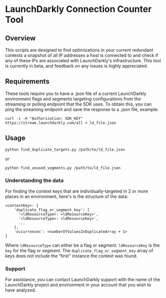 # LaunchDarkly Connection Counter Tool

## Overview
This scripts are designed to find optimizations in your current redundant contexts  a snapshot of all IP addresses a host is connected to and check if any of these IPs are associated with LaunchDarkly's infrastructure. This tool is currently in beta, and feedback on any issues is highly appreciated.

## Requirements
These tools require you to have a .json file of a current LaunchDarkly environment flags and segments targeting configurations from the streaming or polling endpoint that the SDK uses. To obtain this, you can ping the streaming endpoint and save the response to a .json file, example:

```
curl -i -H "Authorization: SDK_KEY" https://stream.launchdarkly.com/all > ld_file.json
```

## Usage

```
python find_duplicate_targets.py /path/to/ld_file.json
```

or

```
python find_unused_segments.py /path/to/ld_file.json
```

### Understanding the data

For finding the context keys that are individually-targeted in 2 or more places in an environment, here's is the structure of the data:

```
<contextKey>: {
    'duplicate_flag_or_segment_key': [
      '<ldResourceType>: <ldResourceKey>', 
      '<ldResourceType>: <ldResourceKey>', 
      ...
    ], 
    'occurrences': <numberOfValuesInDuplicateArray + 1>
}
```

Where `ldResourceType` can either be a flag or segment. `ldResourceKey` is the `key` for the flag or segment.
The `duplicate_flag_or_segment_key` array of keys does not include the "first" instance the context was found.


### Support
For assistance, you can contact LaunchDarkly support with the name of the LaunchDarkly project and environment in your account that you wish to have analyzed.
